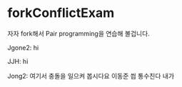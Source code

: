 # forkConflictExam

자자 fork해서 Pair programming을 연습해 볼겁니다.




Jgone2: hi

JJH: hi

Jong2: 여기서 충돌을 일으켜 봅시다요 이동준 씝 통수친다 내가
